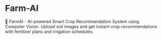 # Farm-AI
🌾 FarmAI - AI-powered Smart Crop Recommendation System using Computer Vision. Upload soil images and get instant crop recommendations with fertilizer plans and irrigation schedules. 
